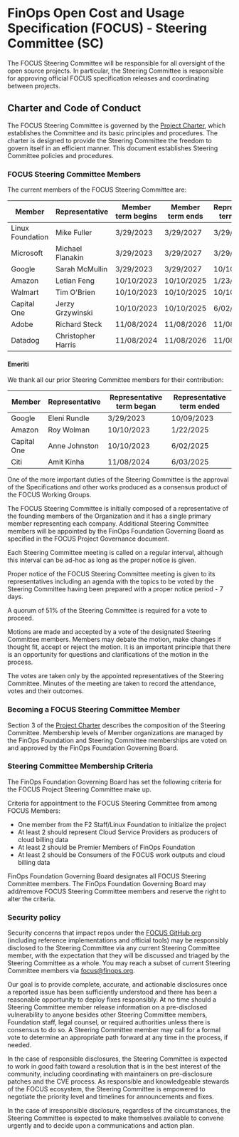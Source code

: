 
# FinOps Open Cost and Usage Specification (FOCUS) - Steering Committee (SC)

The FOCUS Steering Committee will be responsible for all oversight of the open source projects. In particular, the Steering Committee is responsible for approving official FOCUS specification releases and coordinating between projects.

## Charter and Code of Conduct

The FOCUS Steering Committee is governed by the [Project Charter](FOCUS_-_Membership_Agreement_Package_for_use.pdf), which establishes the Committee and its basic principles and procedures. The charter is designed to provide the Steering Committee the freedom to govern itself in an efficient manner. This document establishes Steering Committee policies and procedures.

### FOCUS Steering Committee Members

The current members of the FOCUS Steering Committee are:

| Member           | Representative     | Member term begins      | Member term ends      | Representative term begins | Representative term ends |
|------------------| ------------------ | ----------------------- | --------------------- | -------------------------- | ------------------------ |
| Linux Foundation | Mike Fuller        | 3/29/2023               | 3/29/2027             | 3/29/2023                  | 3/29/2027                |
| Microsoft        | Michael Flanakin   | 3/29/2023               | 3/29/2027             | 3/29/2023                  | 3/29/2027                |
| Google           | Sarah McMullin     | 3/29/2023               | 3/29/2027             | 10/10/2023                 | 3/29/2027                |
| Amazon           | Letian Feng        | 10/10/2023              | 10/10/2025            | 1/23/2025                  | 10/10/2025               |
| Walmart          | Tim O'Brien        | 10/10/2023              | 10/10/2025            | 10/10/2023                 | 10/10/2025               |
| Capital One      | Jerzy Grzywinski   | 10/10/2023              | 10/10/2025            | 6/02/2025                  | 10/10/2025               |
| Adobe            | Richard Steck      | 11/08/2024              | 11/08/2026            | 11/08/2024                 | 11/08/2026               |
| Datadog          | Christopher Harris | 11/08/2024              | 11/08/2026            | 11/08/2024                 | 11/08/2026               |

#### Emeriti

We thank all our prior Steering Committee members for their contribution:

| Member      | Representative | Representative term began | Representative term ended |
| ----------- | -------------- | ------------------------- | ------------------------- |
| Google      | Eleni Rundle   | 3/29/2023                 | 10/09/2023                |
| Amazon      | Roy Wolman     | 10/10/2023                | 1/22/2025                 |
| Capital One | Anne Johnston  | 10/10/2023                | 6/02/2025                 |
| Citi        | Amit Kinha     | 11/08/2024                | 6/03/2025                 |


One of the more important duties of the Steering Committee is the approval of the Specifications and other works produced as a consensus product of the FOCUS Working Groups.

  The FOCUS Steering Committee is initially composed of a representative of the founding members of the Organization and it has a single primary member representing each company. Additional Steering Committee members will be appointed by the FinOps Foundation Governing Board as specified in the FOCUS Project Governance document.

  Each Steering Committee meeting is called on a regular interval, although this interval can be ad-hoc as long as the proper notice is given.

  Proper notice of the FOCUS Steering Committee meeting is given to its representatives including an agenda with the topics to be voted by the Steering Committee having been prepared with a proper notice period - 7 days.

  A quorum of 51% of the Steering Committee is required for a vote to proceed.

  Motions are made and accepted by a vote of the designated Steering Committee members. Members may debate the motion, make changes if thought fit, accept or reject the motion. It is an important principle that there is an opportunity for questions and clarifications of the motion in the process.

  The votes are taken only by the appointed representatives of the Steering Committee. Minutes of the meeting are taken to record the attendance, votes and their outcomes.

### Becoming a FOCUS Steering Committee Member

Section 3 of the [Project Charter](FOCUS_-_Membership_Agreement_Package_for_use.pdf) describes the composition of the Steering Committee. Membership levels of Member organizations are managed by the FinOps Foundation and Steering Committee memberships are voted on and approved by the FinOps Foundation Governing Board.


### Steering Committee Membership Criteria

  The FinOps Foundation Governing Board has set the following criteria for the FOCUS Project Steering Committee make up.

  Criteria for appointment to the FOCUS Steering Committee from among FOCUS Members:
  *  One member from the F2 Staff/Linux Foundation to initialize the project
  *  At least 2 should represent Cloud Service Providers as producers of cloud billing data
  *  At least 2 should be Premier Members of FinOps Foundation
  *  At least 2 should be Consumers of the FOCUS work outputs and cloud billing data

  FinOps Foundation Governing Board designates all FOCUS Steering Committee members. The FinOps Foundation Governing Board may add/remove FOCUS Steering Committee members and reserve the right to alter the criteria.

### Security policy

Security concerns that impact repos under the [FOCUS GitHub org](https://github.com/FinOps-Open-Cost-and-Usage-Spec) (including reference implementations and official tools) may be responsibly disclosed to the Steering Committee via any current Steering Committee member, with the expectation that they will be discussed and triaged by the Steering Committee as a whole. You may reach a subset of current Steering Committee members via [focus@finops.org](mailto:focus@finops.org).
 
Our goal is to provide complete, accurate, and actionable disclosures once a reported issue has been sufficiently understood and there has been a reasonable opportunity to deploy fixes responsibly. At no time should a Steering Committee member release information on a pre-disclosed vulnerability to anyone besides other Steering Committee members, Foundation staff, legal counsel, or required authorities unless there is consensus to do so. A Steering Committee member may call for a formal vote to determine an appropriate path forward at any time in the process, if needed.

In the case of responsible disclosures, the Steering Committee is expected to work in good faith toward a resolution that is in the best interest of the community, including coordinating with maintainers on pre-disclosure patches and the CVE process. As responsible and knowledgeable stewards of the FOCUS ecosystem, the Steering Committee is empowered to negotiate the priority level and timelines for announcements and fixes.

In the case of irresponsible disclosure, regardless of the circumstances, the Steering Committee is expected to make themselves available to convene urgently and to decide upon a communications and action plan.
